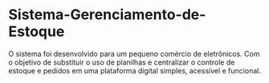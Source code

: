# Sistema-Gerenciamento-de-Estoque
O sistema foi desenvolvido para um pequeno comércio de eletrônicos. Com o objetivo de substituir o uso de planilhas e centralizar o controle de estoque e pedidos em uma plataforma digital simples, acessível e funcional.
